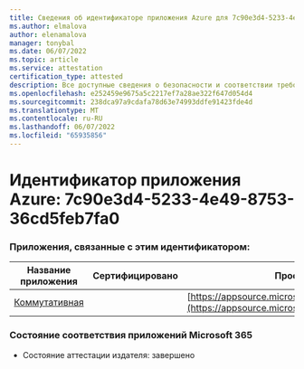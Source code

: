 ```yaml
---
title: Сведения об идентификаторе приложения Azure для 7c90e3d4-5233-4e49-8753-36cd5feb7fa0
ms.author: elmalova
author: elenamalova
manager: tonybal
ms.date: 06/07/2022
ms.topic: article
ms.service: attestation
certification_type: attested
description: Все доступные сведения о безопасности и соответствии требованиям для 7c90e3d4-5233-4e49-8753-36cd5feb7fa0.
ms.openlocfilehash: e252459e9675a5c2217ef7a28ae322f647d054d4
ms.sourcegitcommit: 238dca97a9cdafa78d63e74993ddfe91423fde4d
ms.translationtype: MT
ms.contentlocale: ru-RU
ms.lasthandoff: 06/07/2022
ms.locfileid: "65935856"
---
```

# <a name="azure-app-id-7c90e3d4-5233-4e49-8753-36cd5feb7fa0"></a>Идентификатор приложения Azure: 7c90e3d4-5233-4e49-8753-36cd5feb7fa0


### <a name="apps-associated-with-this-id"></a>Приложения, связанные с этим идентификатором:
| **Название приложения** | **Сертифицировано** | **Просмотр в AppSource** |
|--------------|---------------|-----------------------|
| [Коммутативная](../forward/WA200003325.md) |  | [https://appsource.microsoft.com/product/office/WA200003325](https://appsource.microsoft.com/product/office/WA200003325) |

### <a name="microsoft-365-app-compliance-status"></a>Состояние соответствия приложений Microsoft 365
- Состояние аттестации издателя: завершено
